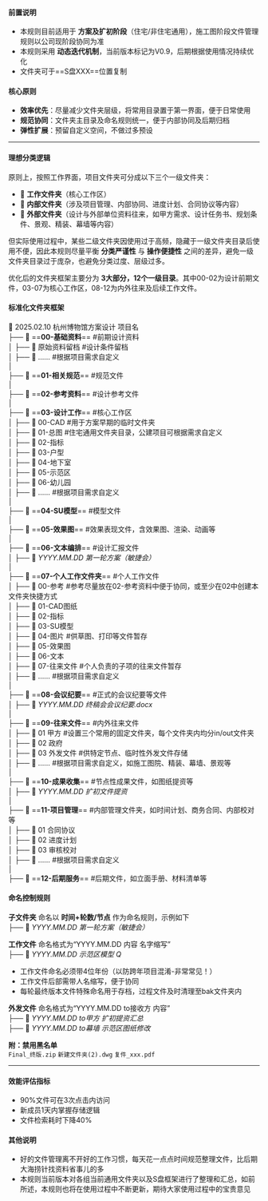 #### 前置说明
- 本规则目前适用于 **方案及扩初阶段**（住宅/非住宅通用），施工图阶段文件管理规则以公司现阶段协同为准
- 本规则采用 **动态迭代机制**，当前版本标记为V0.9，后期根据使用情况持续优化
- 文件夹可于==S盘XXX==位置复制

#### 核心原则
- **效率优先**：尽量减少文件夹层级，将常用目录置于第一界面，便于日常使用
- **规范协同**：文件夹主目录及命名规则统一，便于内部协同及后期归档
- **弹性扩展**：预留自定义空间，不做过多预设

---

#### 理想分类逻辑
原则上，按照工作界面，项目文件夹可分成以下三个一级文件夹：
- 📁 **工作文件夹**（核心工作区）
- 📁 **内部文件夹**（涉及项目管理、内部协同、进度计划、合同协议等内容）
- 📁 **外部文件夹**（设计与外部单位资料往来，如甲方需求、设计任务书、规划条件、景观、精装、幕墙等内容）

但实际使用过程中，某些二级文件夹因使用过于高频，隐藏于一级文件夹目录后使用不便，因此本规则尽量平衡 **分类严谨性** 与 **操作便捷性** 之间的差异，避免一级文件夹目录过于庞杂，也避免分类过度、层级过多。

优化后的文件夹框架主要分为 **3大部分，12个一级目录**。其中00-02为设计前期文件，03-07为核心工作区，08-12为内外往来及后续工作文件。

#### 标准化文件夹框架
📁 2025.02.10 杭州博物馆方案设计  项目名  
├── 📁 ==**00-基础资料**==  #前期设计资料  
│   ├── 📁 原始资料留档   #设计条件留档  
│   ├── 📁 ……   #根据项目需求自定义  
│  
├── 📁 ==**01-相关规范**==  #规范文件  
│  
├── 📁 ==**02-参考资料**==  #设计参考文件    
│  
├── 📁 ==**03-设计工作**==  #核心工作区  
│   ├── 📁 00-CAD  #用于方案早期的临时文件夹  
│   ├── 📁 01-总图  #住宅通用文件夹目录，公建项目可根据需求自定义  
│   ├── 📁 02-指标  
│   ├── 📁 03-户型  
│   ├── 📁 04-地下室  
│   ├── 📁 05-示范区  
│   ├── 📁 06-幼儿园  
│   ├── 📁 ……   #根据项目需求自定义  
│  
├── 📁 ==**04-SU模型**==  #模型文件  
│  
├── 📁 ==**05-效果图**==  #效果表现文件，含效果图、渲染、动画等  
│  
├── 📁 ==**06-文本编排**==  #设计汇报文件  
│   ├── 📁 *YYYY.MM.DD 第一轮方案（敏捷会）*  
│  
├── 📁 ==**07-个人工作文件夹**==  #个人工作文件  
│   ├── 📁 00-参考  #参考尽量放在02-参考资料中便于协同，或至少在02中创建本文件夹快捷方式  
│   ├── 📁 01-CAD图纸   
│   ├── 📁 02-指标  
│   ├── 📁 03-SU模型  
│   ├── 📁 04-图片  #供草图、打印等文件暂存  
│   ├── 📁 05-效果图  
│   ├── 📁 06-文本  
│   ├── 📁 07-往来文件  #个人负责的子项的往来文件暂存  
│   ├── 📁 ……   #根据项目需求自定义  
│  
├── 📁 ==**08-会议纪要**==  #正式的会议纪要等文件  
│   ├── 📑 *YYYY.MM.DD 终稿会会议纪要.docx*  
│  
├── 📁 ==**09-往来文件**==  #内外往来文件  
│   ├── 📁 01 甲方  #设置三个常用的固定文件夹，每个文件夹内均分in/out文件夹  
│   ├── 📁 02 政府  
│   ├── 📁 03 外发文件  #供特定节点、临时性外发文件存储  
│   ├── 📁 ……  #根据项目需求自定义，如施工图院、精装、幕墙、景观等  
│  
├── 📁 ==**10-成果收集**==  #节点性成果文件，如图纸提资等  
│   ├── 📁 *YYYY.MM.DD 扩初文件提资*  
│  
├── 📁 ==**11-项目管理**==  #内部管理文件夹，如时间计划、商务合同、内部校对等  
│   ├── 📁 01 合同协议    
│   ├── 📁 02 进度计划  
│   ├── 📁 03 审核校对  
│   ├── 📁 ……   #根据项目需求自定义  
│  
├── 📁 ==**12-后期服务**==  #后期文件，如立面手册、材料清单等  

#### 命名控制规则
**子文件夹** 命名以 **时间+轮数/节点** 作为命名规则，示例如下  
  ├── 📁 *YYYY.MM.DD 第一轮方案（敏捷会）*    
  
**工作文件** 命名格式为“YYYY.MM.DD 内容 名字缩写”  
  ├── 📑 *YYYY.MM.DD 示范区模型 Q*
- 工作文件命名必须带4位年份（以防跨年项目混淆-非常常见！）
- 工作文件后部需带人名缩写，便于协同
- 每轮最终版本文件特殊命名用于存档，过程文件及时清理至bak文件夹内

**外发文件** 命名格式为“YYYY.MM.DD to接收方 内容”  
  ├── 📑 *YYYY.MM.DD to甲方 扩初提资汇总*  
  ├── 📑 *YYYY.MM.DD to幕墙 示范区图纸修改*  

**附：禁用黑名单**  
`Final_终版.zip` `新建文件夹(2).dwg` `复件_xxx.pdf`

***
#### **效能评估指标**
- 90%文件可在3次点击内访问
- 新成员1天内掌握存储逻辑
- 文件检索耗时下降40%

#### 其他说明
- 好的文件管理离不开好的工作习惯，每天花一点点时间规范整理文件，比后期大海捞针找资料省事儿的多
- 本规则当前版本对各组当前通用文件夹以及S盘框架进行了整理和汇总，如前所述，本规则也将在使用过程中不断更新，期待大家使用过程中的宝贵意见